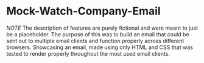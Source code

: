 # Mock-Watch-Company-Email
*NOTE* The description of features are purely fictional and were meant to just be a placeholder. The purpose of this was to build an email that could be sent out to multiple email clients and function properly across different browsers.
Showcasing an email, made using only HTML and CSS that was tested to render properly throughout the most used email clients.
